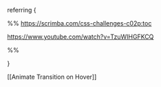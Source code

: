 
referring {

%%
https://scrimba.com/css-challenges-c02p:toc

https://www.youtube.com/watch?v=TzuWIHGFKCQ

%%

}



[[Animate Transition on Hover]]
